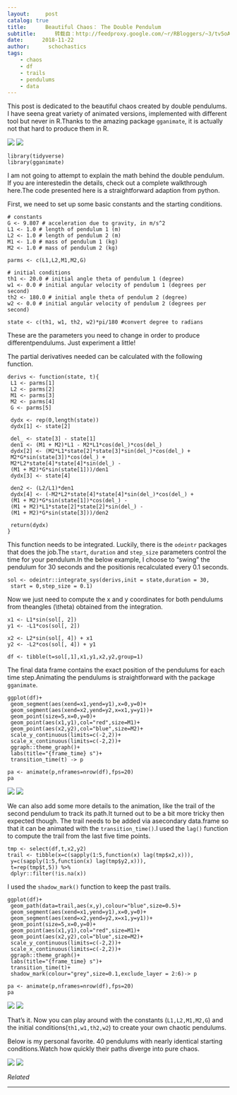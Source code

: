```yaml
---
layout:     post
catalog: true
title:      Beautiful Chaos： The Double Pendulum
subtitle:      转载自：http://feedproxy.google.com/~r/RBloggers/~3/tv5oAsSj-fk/
date:      2018-11-22
author:      schochastics
tags:
    - chaos
    - df
    - trails
    - pendulums
    - data
---
```






This post is dedicated to the beautiful chaos created by double pendulums. I have seena great variety of animated versions, implemented with different tool but never in R.Thanks to the amazing package `gganimate`, it is actually not that hard to produce them in R.

![](https://i2.wp.com/scienceworld.wolfram.com/physics/dimg270.gif?w=456)
![](https://i2.wp.com/scienceworld.wolfram.com/physics/dimg270.gif?w=456)


```
library(tidyverse)
library(gganimate)
```

I am not going to attempt to explain the math behind the double pendulum. If you are interestedin the details, check out a complete walkthrough here.The code presented here is a straightforward adaption from python.

First, we need to set up some basic constants and the starting conditions.

```
# constants
G <- 9.807 # acceleration due to gravity, in m/s^2
L1 <- 1.0 # length of pendulum 1 (m)
L2 <- 1.0 # length of pendulum 2 (m)
M1 <- 1.0 # mass of pendulum 1 (kg)
M2 <- 1.0 # mass of pendulum 2 (kg)

parms <- c(L1,L2,M1,M2,G)

# initial conditions
th1 <- 20.0 # initial angle theta of pendulum 1 (degree)
w1 <- 0.0 # initial angular velocity of pendulum 1 (degrees per second)
th2 <- 180.0 # initial angle theta of pendulum 2 (degree)
w2 <- 0.0 # initial angular velocity of pendulum 2 (degrees per second)

state <- c(th1, w1, th2, w2)*pi/180 #convert degree to radians
```

These are the parameters you need to change in order to produce differentpendulums. Just experiment a little!

The partial derivatives needed can be calculated with the following function.

```
derivs <- function(state, t){
 L1 <- parms[1]
 L2 <- parms[2]
 M1 <- parms[3]
 M2 <- parms[4]
 G <- parms[5]
 
 dydx <- rep(0,length(state))
 dydx[1] <- state[2]
 
 del_ <- state[3] - state[1]
 den1 <- (M1 + M2)*L1 - M2*L1*cos(del_)*cos(del_)
 dydx[2] <- (M2*L1*state[2]*state[3]*sin(del_)*cos(del_) +
 M2*G*sin(state[3])*cos(del_) +
 M2*L2*state[4]*state[4]*sin(del_) -
 (M1 + M2)*G*sin(state[1]))/den1
 dydx[3] <- state[4]
 
 den2 <- (L2/L1)*den1
 dydx[4] <- (-M2*L2*state[4]*state[4]*sin(del_)*cos(del_) +
 (M1 + M2)*G*sin(state[1])*cos(del_) -
 (M1 + M2)*L1*state[2]*state[2]*sin(del_) -
 (M1 + M2)*G*sin(state[3]))/den2
 
 return(dydx)
}
```

This function needs to be integrated. Luckily, there is the `odeintr` packages that does the job.The `start`, `duration` and `step_size` parameters control the time for your pendulum.In the below example, I choose to “swing” the pendulum for 30 seconds and the positionis recalculated every 0.1 seconds.

```
sol <- odeintr::integrate_sys(derivs,init = state,duration = 30,
 start = 0,step_size = 0.1)
```

Now we just need to compute the x and y coordinates for both pendulums from theangles \(\theta\) obtained from the integration.

```
x1 <- L1*sin(sol[, 2])
y1 <- -L1*cos(sol[, 2])
 
x2 <- L2*sin(sol[, 4]) + x1
y2 <- -L2*cos(sol[, 4]) + y1
 
df <- tibble(t=sol[,1],x1,y1,x2,y2,group=1)
```

The final data frame contains the exact position of the pendulums for each time step.Animating the pendulums is straightforward with the package `gganimate`.

```
ggplot(df)+
 geom_segment(aes(xend=x1,yend=y1),x=0,y=0)+
 geom_segment(aes(xend=x2,yend=y2,x=x1,y=y1))+
 geom_point(size=5,x=0,y=0)+
 geom_point(aes(x1,y1),col="red",size=M1)+
 geom_point(aes(x2,y2),col="blue",size=M2)+
 scale_y_continuous(limits=c(-2,2))+
 scale_x_continuous(limits=c(-2,2))+
 ggraph::theme_graph()+
 labs(title="{frame_time} s")+
 transition_time(t) -> p

pa <- animate(p,nframes=nrow(df),fps=20)
pa
```

![](https://i2.wp.com/blog.schochastics.net/post/2018-11-22-beautiful-chaos-the-double-pendulum_files/figure-html/animate_1-1.gif?w=456)
![](https://i2.wp.com/blog.schochastics.net/post/2018-11-22-beautiful-chaos-the-double-pendulum_files/figure-html/animate_1-1.gif?w=456)


We can also add some more details to the animation, like the trail of the second pendulum to track its path.It turned out to be a bit more tricky then expected though. The trail needs to be added via asecondary data.frame so that it can be animated with the `transition_time()`.I used the `lag()` function to compute the trail from the last five time points.

```
tmp <- select(df,t,x2,y2)
trail <- tibble(x=c(sapply(1:5,function(x) lag(tmp$x2,x))),
 y=c(sapply(1:5,function(x) lag(tmp$y2,x))),
 t=rep(tmp$t,5)) %>% 
 dplyr::filter(!is.na(x))
```

I used the `shadow_mark()` function to keep the past trails.

```
ggplot(df)+
 geom_path(data=trail,aes(x,y),colour="blue",size=0.5)+
 geom_segment(aes(xend=x1,yend=y1),x=0,y=0)+
 geom_segment(aes(xend=x2,yend=y2,x=x1,y=y1))+
 geom_point(size=5,x=0,y=0)+
 geom_point(aes(x1,y1),col="red",size=M1)+
 geom_point(aes(x2,y2),col="blue",size=M2)+
 scale_y_continuous(limits=c(-2,2))+
 scale_x_continuous(limits=c(-2,2))+
 ggraph::theme_graph()+
 labs(title="{frame_time} s")+
 transition_time(t)+
 shadow_mark(colour="grey",size=0.1,exclude_layer = 2:6)-> p

pa <- animate(p,nframes=nrow(df),fps=20)
pa
```

![](https://i2.wp.com/blog.schochastics.net/post/2018-11-22-beautiful-chaos-the-double-pendulum_files/figure-html/animate_2-1.gif?w=456)
![](https://i2.wp.com/blog.schochastics.net/post/2018-11-22-beautiful-chaos-the-double-pendulum_files/figure-html/animate_2-1.gif?w=456)


That’s it. Now you can play around with the constants (`L1,L2,M1,M2,G`) and the initial conditions(`th1,w1,th2,w2`) to create your own chaotic pendulums.

Below is my personal favorite. 40 pendulums with nearly identical starting conditions.Watch how quickly their paths diverge into pure chaos.

![](https://i1.wp.com/blog.schochastics.net/img/pend40.gif?w=456)
![](https://i1.wp.com/blog.schochastics.net/img/pend40.gif?w=456)



*Related*








---
